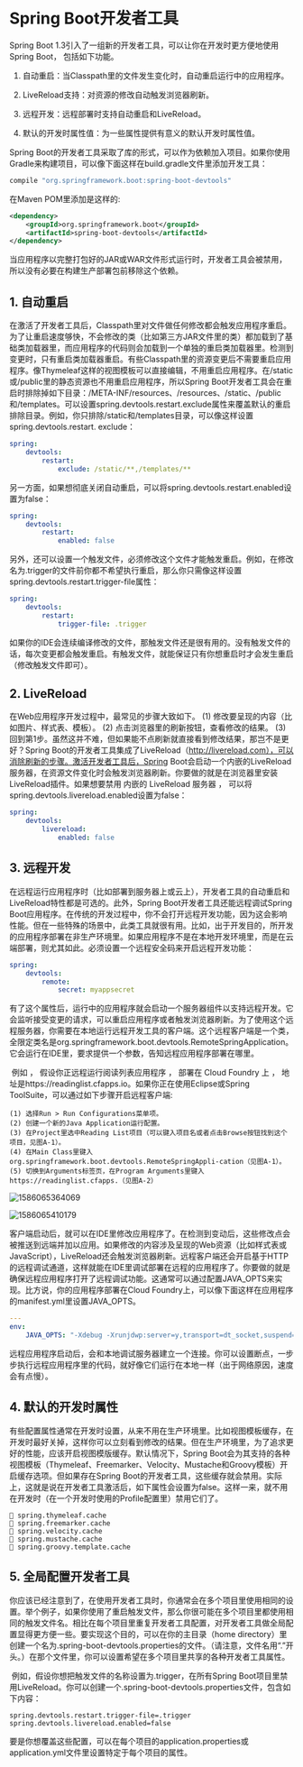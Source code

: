 # Spring Boot开发者工具 #

Spring Boot 1.3引入了一组新的开发者工具，可以让你在开发时更方便地使用Spring Boot，
包括如下功能。

1. 自动重启：当Classpath里的文件发生变化时，自动重启运行中的应用程序。

2. LiveReload支持：对资源的修改自动触发浏览器刷新。

3. 远程开发：远程部署时支持自动重启和LiveReload。

4. 默认的开发时属性值：为一些属性提供有意义的默认开发时属性值。

Spring Boot的开发者工具采取了库的形式，可以作为依赖加入项目。如果你使用Gradle来构建项目，可以像下面这样在build.gradle文件里添加开发工具：

```groovy
compile "org.springframework.boot:spring-boot-devtools"
```

在Maven POM里添加<dependency>是这样的:

```xml
<dependency>
	<groupId>org.springframework.boot</groupId>
	<artifactId>spring-boot-devtools</artifactId>
</dependency>
```

​       当应用程序以完整打包好的JAR或WAR文件形式运行时，开发者工具会被禁用，所以没有必要在构建生产部署包前移除这个依赖。

## 1. 自动重启 

​       在激活了开发者工具后，Classpath里对文件做任何修改都会触发应用程序重启。为了让重启速度够快，不会修改的类（比如第三方JAR文件里的类）都加载到了基础类加载器里，而应用程序的代码则会加载到一个单独的重启类加载器里。检测到变更时，只有重启类加载器重启。有些Classpath里的资源变更后不需要重启应用程序。像Thymeleaf这样的视图模板可以直接编辑，不用重启应用程序。在/static或/public里的静态资源也不用重启应用程序，所以Spring Boot开发者工具会在重启时排除掉如下目录：/META-INF/resources、/resources、/static、/public和/templates。可以设置spring.devtools.restart.exclude属性来覆盖默认的重启排除目录。例如，你只排除/static和/templates目录，可以像这样设置spring.devtools.restart. exclude：

```yaml
spring:
	devtools:
		restart:
			exclude: /static/**,/templates/**
```

另一方面，如果想彻底关闭自动重启，可以将spring.devtools.restart.enabled设置为false：

```yaml
spring:
	devtools:
		restart:
			enabled: false
```

另外，还可以设置一个触发文件，必须修改这个文件才能触发重启。例如，在修改名为.trigger的文件前你都不希望执行重启，那么你只需像这样设置spring.devtools.restart.trigger-file属性：

```yaml
spring:
	devtools:
		restart:
			trigger-file: .trigger
```

如果你的IDE会连续编译修改的文件，那触发文件还是很有用的。没有触发文件的话，每次变更都会触发重启。有触发文件，就能保证只有你想重启时才会发生重启（修改触发文件即可）。

## 2. LiveReload

在Web应用程序开发过程中，最常见的步骤大致如下。
	(1) 修改要呈现的内容（比如图片、样式表、模板）。
	(2) 点击浏览器里的刷新按钮，查看修改的结果。
	(3) 回到第1步。虽然这并不难，但如果能不点刷新就直接看到修改结果，那岂不是更好？Spring Boot的开发者工具集成了LiveReload（http://livereload.com），可以消除刷新的步骤。激活开发者工具后，Spring Boot会启动一个内嵌的LiveReload服务器，在资源文件变化时会触发浏览器刷新。你要做的就是在浏览器里安装LiveReload插件。如果想要禁用 内嵌的 LiveReload 服务器 ， 可以将spring.devtools.livereload.enabled设置为false：

```yaml
spring:
	devtools:
		livereload:
			enabled: false
```

## 3. 远程开发 ##

​       在远程运行应用程序时（比如部署到服务器上或云上），开发者工具的自动重启和LiveReload特性都是可选的。此外，Spring Boot开发者工具还能远程调试Spring Boot应用程序。在传统的开发过程中，你不会打开远程开发功能，因为这会影响性能。但在一些特殊的场景中，此类工具就很有用。比如，出于开发目的，所开发的应用程序部署在非生产环境里。如果应用程序不是在本地开发环境里，而是在云端部署，则尤其如此。必须设置一个远程安全码来开启远程开发功能：

```yaml
spring:
	devtools:
		remote:
			secret: myappsecret
```

​       有了这个属性后，运行中的应用程序就会启动一个服务器组件以支持远程开发。它会监听接受变更的请求，可以重启应用程序或者触发浏览器刷新。为了使用这个远程服务器，你需要在本地运行远程开发工具的客户端。这个远程客户端是一个类，全限定类名是org.springframework.boot.devtools.RemoteSpringApplication。它会运行在IDE里，要求提供一个参数，告知远程应用程序部署在哪里。

​       例如 ， 假设你正远程运行阅读列表应用程序 ， 部署在 Cloud Foundry 上 ， 地址是https://readinglist.cfapps.io。如果你正在使用Eclipse或Spring ToolSuite，可以通过如下步骤开启远程客户端:

```
(1) 选择Run > Run Configurations菜单项。
(2) 创建一个新的Java Application运行配置。
(3) 在Project里选中Reading List项目（可以键入项目名或者点击Browse按钮找到这个项目，见图A-1）。
(4) 在Main Class里键入org.springframework.boot.devtools.RemoteSpringAppli-cation（见图A-1）。
(5) 切换到Arguments标签页，在Program Arguments里键入https://readinglist.cfapps.（见图A-2）
```

![1586065364069](C:\Users\张文亮\AppData\Roaming\Typora\typora-user-images\1586065364069.png)

![1586065410179](C:\Users\张文亮\AppData\Roaming\Typora\typora-user-images\1586065410179.png)

​       客户端启动后，就可以在IDE里修改应用程序了。在检测到变动后，这些修改点会被推送到远端并加以应用。如果修改的内容涉及呈现的Web资源（比如样式表或JavaScript），LiveReload还会触发浏览器刷新。远程客户端还会开启基于HTTP的远程调试通道，这样就能在IDE里调试部署在远程的应用程序了。你要做的就是确保远程应用程序打开了远程调试功能。这通常可以通过配置JAVA_OPTS来实现。比方说，你的应用程序部署在Cloud Foundry上，可以像下面这样在应用程序的manifest.yml里设置JAVA_OPTS。

```yaml
---
env:
	JAVA_OPTS: "-Xdebug -Xrunjdwp:server=y,transport=dt_socket,suspend=n"
```

远程应用程序启动后，会和本地调试服务器建立一个连接。你可以设置断点，一步步执行远程应用程序里的代码，就好像它们运行在本地一样（出于网络原因，速度会有点慢）。

## 4. 默认的开发时属性 ##

​       有些配置属性通常在开发时设置，从来不用在生产环境里。比如视图模板缓存，在开发时最好关掉，这样你可以立刻看到修改的结果。但在生产环境里，为了追求更好的性能，应该开启视图模版缓存。默认情况下，Spring Boot会为其支持的各种视图模板（Thymeleaf、Freemarker、Velocity、Mustache和Groovy模板）开启缓存选项。但如果存在Spring Boot的开发者工具，这些缓存就会禁用。实际上，这就是说在开发者工具激活后，如下属性会设置为false。这样一来，就不用在开发时（在一个开发时使用的Profile配置里）禁用它们了。

```
 spring.thymeleaf.cache
 spring.freemarker.cache
 spring.velocity.cache
 spring.mustache.cache
 spring.groovy.template.cache
```

## 5. 全局配置开发者工具 ##

​       你应该已经注意到了，在使用开发者工具时，你通常会在多个项目里使用相同的设置。举个例子，如果你使用了重启触发文件，那么你很可能在多个项目里都使用相同的触发文件名。相比在每个项目里重复开发者工具配置，对开发者工具做全局配置显得更方便一些。
​       要实现这个目的，可以在你的主目录（home directory）里创建一个名为.spring-boot-devtools.properties的文件。（请注意，文件名用“.”开头。）在那个文件里，你可以设置希望在多个项目里共享的各种开发者工具属性。

​       例如，假设你想把触发文件的名称设置为.trigger，在所有Spring Boot项目里禁用LiveReload。你可以创建一个.spring-boot-devtools.properties文件，包含如下内容：

```
spring.devtools.restart.trigger-file=.trigger
spring.devtools.livereload.enabled=false
```

要是你想覆盖这些配置，可以在每个项目的application.properties或application.yml文件里设置特定于每个项目的属性。